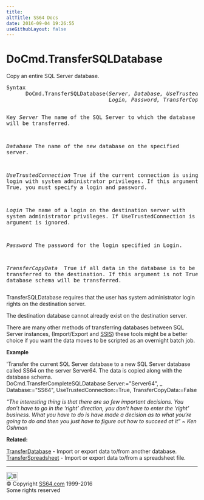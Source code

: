 ```yaml
---
title:
altTitle: SS64 Docs
date: 2016-09-04 19:26:55
useGithubLayout: false
---
```

<!-- #BeginLibraryItem "/Library/head_access.lbi" --><!-- #EndLibraryItem --><h1>DoCmd.TransferSQLDatabase</h1>
<p> Copy an entire SQL Server database.</p>
<pre>Syntax
      DoCmd.TransferSQLDatabase(<i>Server, Database, UseTrustedConnection,
                                Login, Password, TransferCopyData</i>)

Key
   <i>Server</i>       The name of the SQL Server to which the database will be transferred.

   <i>Database</i>     The name of the new database on the specified server.

   <i>UseTrustedConnection</i>
                True if the current connection is using a login with system
                administrator privileges. If this argument is not True, you
                must specify a login and password.

   <i>Login</i>        The name of a login on the destination server with
                system administrator privileges.
                If UseTrustedConnection is True, this argument is ignored.

  <i>Password</i>      The password for the login specified in Login.

  <i>TransferCopyData
              </i>  True if all data in the database is to be transferred to the
                destination. If this argument is not True, only the
                database schema will be transferred.</pre>
<p>TransferSQLDatabase requires that the user has system administrator login rights on the destination server.</p>
<p>The destination database cannot already exist on the destination server.</p>
<p>There are many other methods of transferring databases between SQL Server instances, (Import/Export and <a href="http://en.wikipedia.org/wiki/SQL_Server_Integration_Services">SSIS</a>) these tools might be a better choice if you want the data moves to be scripted as an overnight batch job. </p>
<p><b>Example</b></p>
<p>'Transfer the current SQL Server database to a new SQL Server database called SS64 on the server Server64. The data is copied along with the database schema.<br>
<span class="code"> DoCmd.TransferCompleteSQLDatabase 
Server:="Server64", _ <br>
Database:="SS64", 
UseTrustedConnection:=True, 
TransferCopyData:=False </span></p>
<p class="quote"><i>“The interesting thing is that there are so few important decisions. You don’t have to go in the ‘right’ direction, you don’t have to enter the ‘right’  business. What you have to do is have made a decision as to what you’re going to do and then you just have to figure out how to succeed at it” ~ Ken Oshman</i></p>
<p><b>Related:</b></p>
<p><a href="transferdatabase.html">TransferDatabase</a> - Import or export data to/from another database.<br>
<a href="transferspreadsheet.html">TransferSpreadsheet</a> - Import or export data to/from a spreadsheet file.</p><!-- #BeginLibraryItem "/Library/foot_access.lbi" --><p>
<!-- access -->

<hr>
<div id="bl" class="footer"><a href="transfersqldatabase.html#"><img src="../images/top.png" width="30" height="22" alt="Back to the Top"></a></div>
<div id="br" class="footer, tagline">© Copyright <a href="http://ss64.com/">SS64.com</a> 1999-2016<br>
Some rights reserved</div><!-- #EndLibraryItem -->

